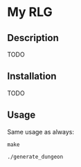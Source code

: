 # My RLG

## Description

TODO

## Installation

TODO

## Usage

Same usage as always:

`make`

`./generate_dungeon`
